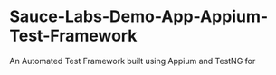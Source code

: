 # Sauce-Labs-Demo-App-Appium-Test-Framework
An Automated Test Framework built using Appium and TestNG for 
